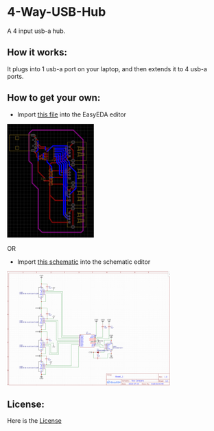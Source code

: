 # 4-Way-USB-Hub
A 4 input usb-a hub.

## How it works:
It plugs into 1 usb-a port on your laptop, and then extends it to 4 usb-a ports.

## How to get your own:
- Import [this file](PCB_PCB_usb-hub_latest.pdf) into the EasyEDA editor

![design](design_v2.png)

OR

- Import [this schematic](Schematic_usb-hub_2024-07-24.pdf) into the schematic editor

![schematic](schematic_v2.png)


## License:
Here is the [License](LICENSE)

